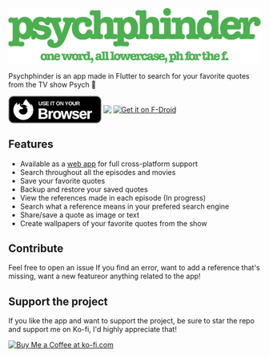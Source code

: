 ![Psych](https://github.com/daih27/psychphinder/blob/master/github_assets/logo.png?raw=true)

Psychphinder is an app made in Flutter to search for your favorite quotes from the TV show Psych 🍍

<div>
    <a href="https://daih27.github.io/psychphinder"><img align=center src="https://raw.githubusercontent.com/daih27/psychphinder/c13b27d64957a738bed2ce9e749f260b925956d6/github_assets/browser.png" height=55px /></a>
    <a href="https://play.google.com/store/apps/details?id=com.daih.psychphinder"><img align=center src="https://play.google.com/intl/en_us/badges/images/generic/en-play-badge.png" height=80px/></a>
    <a href="https://f-droid.org/packages/com.daih.psychphinder"><img align=center src="https://fdroid.gitlab.io/artwork/badge/get-it-on.png" alt="Get it on F-Droid" height="80">
</a>

</div>

## Features

- Available as a [web app](https://daih27.github.io/psychphinder) for full cross-platform support
- Search throughout all the episodes and movies
- Save your favorite quotes
- Backup and restore your saved quotes
- View the references made in each episode (In progress)
- Search what a reference means in your prefered search engine
- Share/save a quote as image or text
- Create wallpapers of your favorite quotes from the show


## Contribute

Feel free to open an issue If you find an error, want to add a reference that's missing, want a new featureor anything related to the app!

## Support the project

If you like the app and want to support the project, be sure to star the repo and support me on Ko-fi, I'd highly appreciate that!

<a href='https://ko-fi.com/D1D7NDV5D' target='_blank'><img height='36' style='border:0px;height:36px;' src='https://storage.ko-fi.com/cdn/kofi4.png?v=3' border='0' alt='Buy Me a Coffee at ko-fi.com' /></a>
